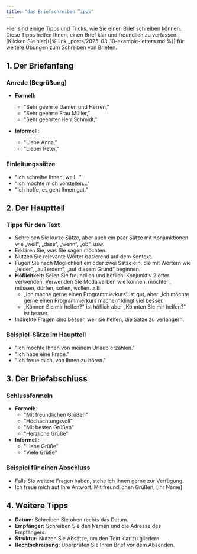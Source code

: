 ```yaml
---
title: "das Briefschreiben Tipps"
---
```


Hier sind einige Tipps und Tricks, wie Sie einen Brief schreiben können. Diese Tipps helfen Ihnen, einen Brief klar und freundlich zu verfassen. [Klicken Sie hier]({% link _posts/2025-03-10-example-letters.md %}) für weitere Übungen zum Schreiben von Briefen.

## 1. Der Briefanfang

### Anrede (Begrüßung)
- **Formell:**  
  - "Sehr geehrte Damen und Herren,"  
  - "Sehr geehrte Frau Müller,"  
  - "Sehr geehrter Herr Schmidt,"
- **Informell:**  

  - "Liebe Anna,"  
  - "Lieber Peter,"

### Einleitungssätze
- "Ich schreibe Ihnen, weil..."
- "Ich möchte mich vorstellen..."
- "Ich hoffe, es geht Ihnen gut."

## 2. Der Hauptteil

### Tipps für den Text
- Schreiben Sie kurze Sätze, aber auch ein paar Sätze mit Konjunktionen wie „weil“, „dass“, „wenn“, „ob", usw.
- Erklären Sie, was Sie sagen möchten.
- Nutzen Sie relevante Wörter basierend auf dem Kontext.
- Fügen Sie nach Möglichkeit ein oder zwei Sätze ein, die mit Wörtern wie „leider“, „außerdem“, „auf diesem Grund“ beginnen.
- **Höflichkeit:** Seien Sie freundlich und höflich. Konjunktiv 2 öfter verwenden. Verwenden Sie Modalverben wie können, möchten, müssen, dürfen, sollen, wollen.
z.B. 
  - „Ich mache gerne einen Programmierkurs“ ist gut, aber „Ich möchte gerne einen Programmierkurs machen“ klingt viel besser.
  - „Können Sie mir helfen?" ist höflich aber „Könnten Sie mir helfen?" ist besser.
- Indirekte Fragen sind besser, weil sie helfen, die Sätze zu verlängern.

### Beispiel-Sätze im Hauptteil
- "Ich möchte Ihnen von meinem Urlaub erzählen."
- "Ich habe eine Frage."
- "Ich freue mich, von Ihnen zu hören."

## 3. Der Briefabschluss

### Schlussformeln
- **Formell:**  
  - "Mit freundlichen Grüßen"  
  - "Hochachtungsvoll"
  - "Mit besten Grüßen"  
  - "Herzliche Grüße"
- **Informell:**  
  - "Liebe Grüße"  
  - "Viele Grüße"

### Beispiel für einen Abschluss
  - Falls Sie weitere Fragen haben, stehe ich Ihnen gerne zur Verfügung.
  - Ich freue mich auf Ihre Antwort. Mit freundlichen Grüßen, [Ihr Name]


## 4. Weitere Tipps

- **Datum:** Schreiben Sie oben rechts das Datum.
- **Empfänger:** Schreiben Sie den Namen und die Adresse des Empfängers.
- **Struktur:** Nutzen Sie Absätze, um den Text klar zu gliedern.
- **Rechtschreibung:** Überprüfen Sie Ihren Brief vor dem Absenden.